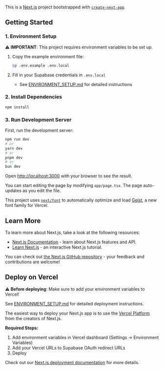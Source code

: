 This is a [Next.js](https://nextjs.org) project bootstrapped with [`create-next-app`](https://nextjs.org/docs/app/api-reference/cli/create-next-app).

## Getting Started

### 1. Environment Setup

⚠️ **IMPORTANT**: This project requires environment variables to be set up.

1. Copy the example environment file:
   ```bash
   cp .env.example .env.local
   ```

2. Fill in your Supabase credentials in `.env.local`
   - See [ENVIRONMENT_SETUP.md](./ENVIRONMENT_SETUP.md) for detailed instructions

### 2. Install Dependencies

```bash
npm install
```

### 3. Run Development Server

First, run the development server:

```bash
npm run dev
# or
yarn dev
# or
pnpm dev
# or
bun dev
```

Open [http://localhost:3000](http://localhost:3000) with your browser to see the result.

You can start editing the page by modifying `app/page.tsx`. The page auto-updates as you edit the file.

This project uses [`next/font`](https://nextjs.org/docs/app/building-your-application/optimizing/fonts) to automatically optimize and load [Geist](https://vercel.com/font), a new font family for Vercel.

## Learn More

To learn more about Next.js, take a look at the following resources:

- [Next.js Documentation](https://nextjs.org/docs) - learn about Next.js features and API.
- [Learn Next.js](https://nextjs.org/learn) - an interactive Next.js tutorial.

You can check out [the Next.js GitHub repository](https://github.com/vercel/next.js) - your feedback and contributions are welcome!

## Deploy on Vercel

⚠️ **Before deploying**: Make sure to add your environment variables to Vercel!

See [ENVIRONMENT_SETUP.md](./ENVIRONMENT_SETUP.md#vercel-deployment-setup) for detailed deployment instructions.

The easiest way to deploy your Next.js app is to use the [Vercel Platform](https://vercel.com/new?utm_medium=default-template&filter=next.js&utm_source=create-next-app&utm_campaign=create-next-app-readme) from the creators of Next.js.

**Required Steps:**
1. Add environment variables in Vercel dashboard (Settings → Environment Variables)
2. Add your Vercel URLs to Supabase OAuth redirect URLs
3. Deploy

Check out our [Next.js deployment documentation](https://nextjs.org/docs/app/building-your-application/deploying) for more details.
